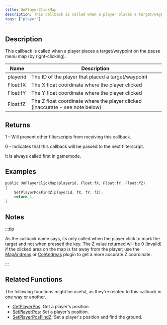 ```yaml
---
title: OnPlayerClickMap
description: This callback is called when a player places a target/waypoint on the pause menu map (by right-clicking).
tags: ["player"]
---
```


## Description

This callback is called when a player places a target/waypoint on the pause menu map (by right-clicking).

| Name     | Description                                                                   |
| -------- | ----------------------------------------------------------------------------- |
| playerid | The ID of the player that placed a target/waypoint                            |
| Float:fX | The X float coordinate where the player clicked                               |
| Float:fY | The Y float coordinate where the player clicked                               |
| Float:fZ | The Z float coordinate where the player clicked (inaccurate - see note below) |

## Returns

1 - Will prevent other filterscripts from receiving this callback.

0 - Indicates that this callback will be passed to the next filterscript.

It is always called first in gamemode.

## Examples

```c
public OnPlayerClickMap(playerid, Float:fX, Float:fY, Float:fZ)
{
    SetPlayerPosFindZ(playerid, fX, fY, fZ);
    return 1;
}
```

## Notes

:::tip

As the callback name says, its only called when the player click to mark the target and not when pressed the key. The Z value returned will be 0 (invalid) if the clicked area on the map is far away from the player; use the [MapAndreas](https://github.com/philip1337/samp-plugin-mapandreas) or [ColAndreas](https://github.com/Pottus/ColAndreas) plugin to get a more accurate Z coordinate.

:::

## Related Functions

The following functions might be useful, as they're related to this callback in one way or another. 

- [GetPlayerPos](../functions/GetPlayerPos): Get a player's position.
- [SetPlayerPos](../functions/SetPlayerPos): Set a player's position.
- [SetPlayerPosFindZ](../functions/SetPlayerPosFindZ): Set a player's position and find the ground.
